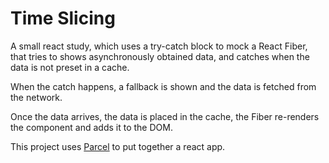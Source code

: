 # Time Slicing

A small react study, which uses a try-catch block to mock a React Fiber, that tries to shows asynchronously obtained data, and catches when the data is not preset in a cache.

When the catch happens, a fallback is shown and the data is fetched from the network.

Once the data arrives, the data is placed in the cache, the Fiber re-renders the component and adds it to the DOM.

This project uses [Parcel](https://parceljs.org/) to put together a react app.
